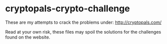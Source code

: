 # cryptopals-crypto-challenge
These are my attempts to crack the problems under: http://cryptopals.com/

Read at your own risk, these files may spoil the solutions for the challenges found on the website. 
